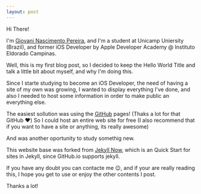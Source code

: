 ```yaml
---
layout: post
---
```

Hi There!

I'm [Giovani Nascimento Pereira](fb.com/giovaninppc), and I'm a student at Unicamp Uniersity (Brazil), and former iOS Developer by Apple Developer Academy @ Instituto Eldorado Campinas.

Well, this is my first blog post, so I decided to keep the Hello World Title and talk a little bit about myself, and why I'm doing this.

Since I starte studying to become an iOS Developer, the need of having a site of my own was growing, I wanted to display everything I've done, and also I needed to host some information in order to make public an everything else.

The easiest sollution was using the [GitHub](github.com) pages!
(Thaks a lot for that GitHub ❤️)
So I could host an entire web site for free (I also recommend that if you want to have a site or anything, its really awesome)

And was another oportunity to study somethig new.

This website base was forked from [Jekyll Now](barryclark/jekyll-now), which is an Quick Start for sites in Jekyll, since GitHub.io supports jekyll.

If you have any doubt you can contacte me 😉, and if your are really reading this, I hope you get to use or enjoy the other contents I post.

Thanks a lot!
